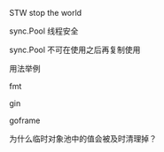 STW stop the world

sync.Pool 线程安全

sync.Pool 不可在使用之后再复制使用



用法举例

fmt

gin

goframe



为什么临时对象池中的值会被及时清理掉？


